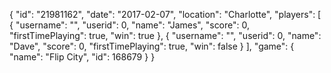 {
  "id": "21981162",
  "date": "2017-02-07",
  "location": "Charlotte",
  "players": [
    {
      "username": "",
      "userid": 0,
      "name": "James",
      "score": 0,
      "firstTimePlaying": true,
      "win": true
    },
    {
      "username": "",
      "userid": 0,
      "name": "Dave",
      "score": 0,
      "firstTimePlaying": true,
      "win": false
    }
  ],
  "game": {
    "name": "Flip City",
    "id": 168679
  }
}
